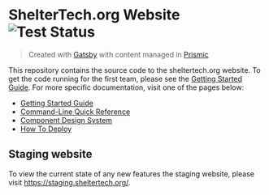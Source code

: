 # ShelterTech.org Website ![Test Status](https://github.com/ShelterTechSF/sheltertech.org/workflows/Test/badge.svg)

> Created with [Gatsby](https://www.gatsbyjs.org/) with content managed in [Prismic](https://prismic.io)

This repository contains the source code to the sheltertech.org website. To get
the code running for the first team, please see the [Getting Started Guide][].
For more specific documentation, visit one of the pages below:

- [Getting Started Guide][]
- [Command-Line Quick Reference][]
- [Component Design System][]
- [How To Deploy][]

[Getting Started Guide]: ./docs/getting-started.md
[Command-Line Quick Reference]: ./docs/command-line-quick-reference.md
[Component Design System]: ./docs/component-design-system.md
[How To Deploy]: ./docs/how-to-deploy.md

## Staging website

To view the current state of any new features the staging website, please visit
https://staging.sheltertech.org/.
